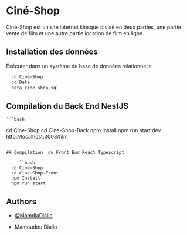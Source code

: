
# Ciné-Shop
Ciné-Shop est un site internet kiosque divisé en deux parties, une partie vente de film et une autre partie location de film en ligne.
 



## Installation  des données


Exécuter dans un système de base de données relationnelle
```bash
  cd Cine-Shop
  cd Data
  data_cine_shop.sql
```
## Compilation  du Back End NestJS

    ```bash
  cd Cine-Shop
  cd Cine-Shop-Back
  npm Install
  npm run start:dev
  http://localhost:3003/film
```

## Compilation  du Front End React Typescript

    ```bash
  cd Cine-Shop
  cd Cine-Shop-Front
  npm Install
  npm run start
```


## Authors

- [@MamdiaDiallo](https://github.com/MamdiaDiallo/Cine-s)

- Mamoudou Diallo

